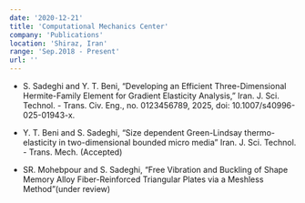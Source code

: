 ```yaml
---
date: '2020-12-21'
title: 'Computational Mechanics Center'
company: 'Publications'
location: 'Shiraz, Iran'
range: 'Sep.2018 - Present'
url: ''
---
```


-  S. Sadeghi and Y. T. Beni, “Developing an Efficient Three-Dimensional Hermite-Family Element
for Gradient Elasticity Analysis,” Iran. J. Sci. Technol. - Trans. Civ. Eng., no. 0123456789,
2025, doi: 10.1007/s40996-025-01943-x.
   
-  Y. T. Beni and S. Sadeghi, “Size dependent Green-Lindsay thermo-elasticity in two-dimensional
bounded micro media” Iran. J. Sci. Technol. - Trans. Mech. (Accepted)

-  SR. Mohebpour and S. Sadeghi, “Free Vibration and Buckling of Shape Memory Alloy
Fiber-Reinforced Triangular Plates via a Meshless Method”(under review)

